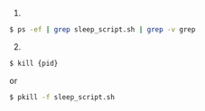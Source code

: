 

1. 

```bash
$ ps -ef | grep sleep_script.sh | grep -v grep
```


2. 

```bash
$ kill {pid} 
```

or 

```bash
$ pkill -f sleep_script.sh
```